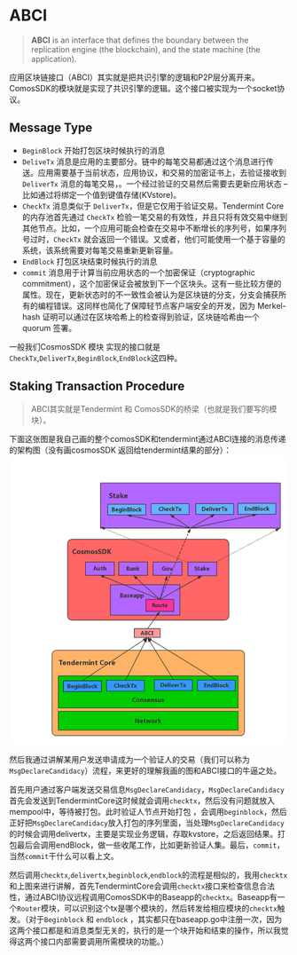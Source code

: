 # ABCI
> **ABCI** is an interface that defines the boundary between the replication engine (the blockchain), and the state machine (the application).

应用区块链接口（ABCI）其实就是把共识引擎的逻辑和P2P层分离开来。ComosSDK的模块就是实现了共识引擎的逻辑。这个接口被实现为一个socket协议。

## Message Type

* `BeginBlock` 开始打包区块时候执行的消息
* `DeliveTx` 消息是应用的主要部分。链中的每笔交易都通过这个消息进行传送。应用需要基于当前状态，应用协议，和交易的加密证书上，去验证接收到 `DeliverTx` 消息的每笔交易，。一个经过验证的交易然后需要去更新应用状态 – 比如通过将绑定一个值到键值存储(KVstore)。
* `CheckTx` 消息类似于 `DeliverTx`，但是它仅用于验证交易。Tendermint Core 的内存池首先通过 `CheckTx` 检验一笔交易的有效性，并且只将有效交易中继到其他节点。比如，一个应用可能会检查在交易中不断增长的序列号，如果序列号过时，`CheckTx` 就会返回一个错误。又或者，他们可能使用一个基于容量的系统，该系统需要对每笔交易重新更新容量。
* `EndBlock`  打包区块结束时候执行的消息
* `commit` 消息用于计算当前应用状态的一个加密保证（cryptographic commitment），这个加密保证会被放到下一个区块头。这有一些比较方便的属性。现在，更新状态时的不一致性会被认为是区块链的分支，分支会捕获所有的编程错误。这同样也简化了保障轻节点客户端安全的开发，因为 Merkel-hash 证明可以通过在区块哈希上的检查得到验证，区块链哈希由一个 quorum 签署。

一般我们CosmosSDK 模块 实现的接口就是`CheckTx`,`DeliverTx`,`BeginBlock`,`EndBlock`这四种。

## Staking Transaction Procedure
> ABCI其实就是Tendermint 和 ComosSDK的桥梁（也就是我们要写的模块）。

下面这张图是我自己画的整个comosSDK和tendermint通过ABCI连接的消息传递的架构图（没有画cosmosSDK 返回给tendermint结果的部分）：
![img](https://github.com/MrXJC/CosmosSDK-in-Action/blob/master/res/pic/ABCI-CosmosSDK-Tendermint.png)

然后我通过讲解某用户发送申请成为一个验证人的交易（我们可以称为`MsgDeclareCandidacy`）流程，来更好的理解我画的图和ABCI接口的牛逼之处。

首先用户通过客户端发送交易信息`MsgDeclareCandidacy`，`MsgDeclareCandidacy`首先会发送到TendermintCore这时候就会调用`checktx`，然后没有问题就放入mempool中，等待被打包。此时验证人节点开始打包 ，会调用`beginblock`，然后正好把`MsgDeclareCandidacy`放入打包的序列里面，当处理`MsgDeclareCandidacy`的时候会调用delivertx，主要是实现业务逻辑，存取kvstore，之后返回结果。打包最后会调用endBlock，做一些收尾工作，比如更新验证人集。最后，`commit`，当然`commit`干什么可以看上文。

然后调用`checktx`,`delivertx`,`beginblock`,`endblock`的流程是相似的，我用`checktx`和上图来进行讲解，首先TendermintCore会调用`checktx`接口来检查信息合法性，通过ABCI协议远程调用ComosSDK中的Baseapp的`checktx`。Baseapp有一个`Router`模块，可以识别这个tx是哪个模块的，然后转发给相应模块的`checktx`触发。（对于`Beginblock` 和 `endblock` ，其实都只在baseapp.go中注册一次，因为这两个接口都是和消息类型无关的，执行的是一个块开始和结束的操作，所以我觉得这两个接口内部需要调用所需模块的功能。）








